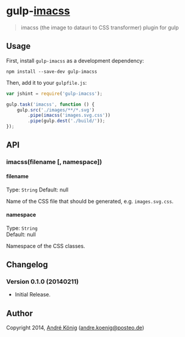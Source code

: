 # gulp-[imacss](http://github.com/akoenig/imacss)

> imacss (the image to datauri to CSS transformer) plugin for gulp


## Usage

First, install `gulp-imacss` as a development dependency:

```shell
npm install --save-dev gulp-imacss
```

Then, add it to your `gulpfile.js`:

```javascript
var jshint = require('gulp-imacss');

gulp.task('imacss', function () {
    gulp.src('./images/**/*.svg')
        .pipe(imacss('images.svg.css'))
        .pipe(gulp.dest('./build/'));
});
```

## API

### imacss(filename [, namespace])

#### filename
Type: `String`
Default: null

Name of the CSS file that should be generated, e.g. `images.svg.css`.

#### namespace
Type: `String`  
Default: null

Namespace of the CSS classes.

## Changelog

### Version 0.1.0 (20140211)

- Initial Release.

## Author

Copyright 2014, [André König](http://iam.andrekoenig.info) (andre.koenig@posteo.de)